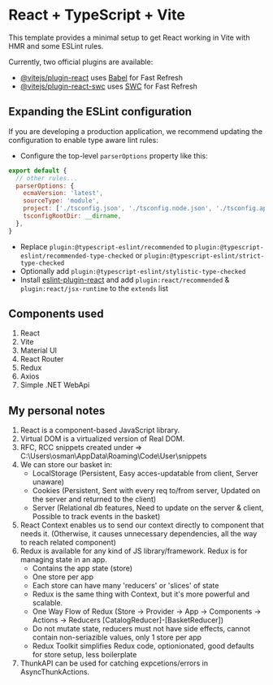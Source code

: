 # React + TypeScript + Vite

This template provides a minimal setup to get React working in Vite with HMR and some ESLint rules.

Currently, two official plugins are available:

- [@vitejs/plugin-react](https://github.com/vitejs/vite-plugin-react/blob/main/packages/plugin-react/README.md) uses [Babel](https://babeljs.io/) for Fast Refresh
- [@vitejs/plugin-react-swc](https://github.com/vitejs/vite-plugin-react-swc) uses [SWC](https://swc.rs/) for Fast Refresh

## Expanding the ESLint configuration

If you are developing a production application, we recommend updating the configuration to enable type aware lint rules:

- Configure the top-level `parserOptions` property like this:

```js
export default {
  // other rules...
  parserOptions: {
    ecmaVersion: 'latest',
    sourceType: 'module',
    project: ['./tsconfig.json', './tsconfig.node.json', './tsconfig.app.json'],
    tsconfigRootDir: __dirname,
  },
}
```

- Replace `plugin:@typescript-eslint/recommended` to `plugin:@typescript-eslint/recommended-type-checked` or `plugin:@typescript-eslint/strict-type-checked`
- Optionally add `plugin:@typescript-eslint/stylistic-type-checked`
- Install [eslint-plugin-react](https://github.com/jsx-eslint/eslint-plugin-react) and add `plugin:react/recommended` & `plugin:react/jsx-runtime` to the `extends` list

## Components used

1. React
2. Vite
3. Material UI
4. React Router
5. Redux
6. Axios
7. Simple .NET WebApi

## My personal notes

1. React is a component-based JavaScript library.
2. Virtual DOM is a virtualized version of Real DOM.
3. RFC, RCC snippets created under => C:\Users\osman\AppData\Roaming\Code\User\snippets
4. We can store our basket in:
    * LocalStorage (Persistent, Easy acces-updatable from client, Server unaware)
    * Cookies (Persistent, Sent with every req to/from server, Updated on the server and returned to the client)
    * Server (Relational db features, Need to update on the server & client, Possible to track events in the basket)
5. React Context enables us to send our context directly to component that needs it. (Otherwise, it causes unnecessary dependencies, all the way to reach related component)
6. Redux is available for any kind of JS library/framework. Redux is for managing state in an app. 
    * Contains the app state (store)
    * One store per app
    * Each store can have many 'reducers' or 'slices' of state
    * Redux is the same thing with Context, but it's more powerful and scalable.
    * One Way Flow of Redux (Store -> Provider -> App -> Components -> Actions -> Reducers [CatalogReducer]-[BasketReducer])
    * Do not mutate state, reducers must not have side effects, cannot contain non-seriazible values, only 1 store per app
    * Redux Toolkit simplifies Redux code, optionionated, good defaults for store setup, less boilerplate
7. ThunkAPI can be used for catching expcetions/errors in AsyncThunkActions.